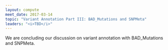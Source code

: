 ```yaml
---
layout: compute
meet_date: 2017-03-14
topic: "Variant Annotation Part III: BAD_Mutations and SNPMeta"
leaders: "<i>TBD</i>"
---
```


We are concluding our discussion on variant annotation with BAD_Mutations and SNPMeta.
